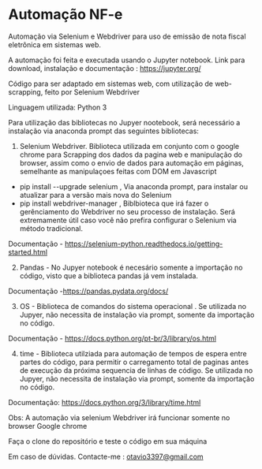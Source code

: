 # Automação NF-e
Automação via Selenium e Webdriver para uso de emissão de nota fiscal eletrônica em sistemas web.

A automação foi feita e executada usando o Jupyter notebook. Link para download, instalação e documentação : https://jupyter.org/

Código para ser adaptado em sistemas web, com utilização de web-scrapping, feito por Selenium Webdriver

Linguagem utilizada: Python 3

Para utilização das bibliotecas no Jupyer nootebook, será necessário a instalação via anaconda prompt das seguintes bibliotecas:

1) Selenium Webdriver. Biblioteca utilizada em conjunto com o google chrome para Scrapping dos dados da pagina web e manipulação do browser, assim como o envio de dados para automação em páginas, semelhante as manipulaçoes feitas com DOM em Javascript

- pip install --upgrade selenium , Via anaconda prompt, para instalar ou atualizar para a versão mais nova do Selenium
- pip install webdriver-manager , Biblbioteca que irá fazer o gerênciamento do Webdriver no seu processo de instalação. Será extremamente útil caso você não prefira configurar o Selenium via método tradicional.

Documentação - https://selenium-python.readthedocs.io/getting-started.html

2) Pandas - No Jupyer notebook é necesário somente a importação no código, visto que a biblioteca pandas já vem instalada.

Documentação -https://pandas.pydata.org/docs/

3) OS - Biblioteca de comandos do sistema operacional . Se utilizada no Jupyer, não necessita de instalação via prompt, somente da importação no código.

Documentação - https://docs.python.org/pt-br/3/library/os.html

4) time - Biblioteca utilziada para automação de tempos de espera entre partes do código, para permitir o carregamento total de paginas antes de execução da próxima sequencia de linhas de código. Se utilizada no Jupyer, não necessita de instalação via prompt, somente da importação no código.

Documentação: https://docs.python.org/3/library/time.html


Obs: A automação via selenium Webdriver  irá funcionar somente no browser Google chrome

Faça o clone do repositório e teste o código em sua máquina

Em caso de dúvidas. Contacte-me : otavio3397@gmail.com

 
